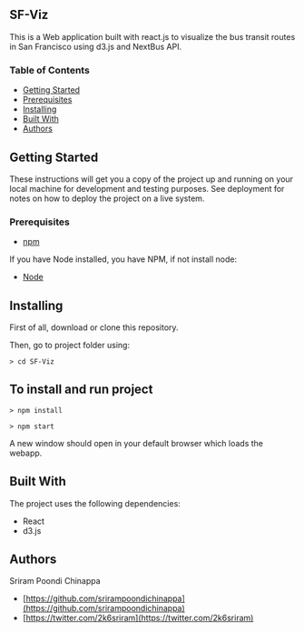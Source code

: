 ## SF-Viz

This is a Web application built with react.js to visualize the bus transit routes in San Francisco using d3.js and NextBus API.

### Table of Contents
* [Getting Started](#getting-started)
* [Prerequisites](#prerequisites)
* [Installing](#installing)
* [Built With](#built-with)
* [Authors](#authors)

## Getting Started
These instructions will get you a copy of the project up and running on your local machine for development and testing purposes. See deployment for notes on how to deploy the project on a live system.

### Prerequisites
* [npm](https://www.npmjs.com/)

If you have Node installed, you have NPM, if not install node:

* [Node](https://nodejs.org/en/)


## Installing

First of all, download or clone this repository.

Then, go to project folder using:

```
> cd SF-Viz
```

## To install and run project

```
> npm install
```

```
> npm start
```

A new window should open in your default browser which loads the webapp.

## Built With

The project uses the following dependencies:

* React
* d3.js


## Authors

Sriram Poondi Chinappa
* [https://github.com/srirampoondichinappa](https://github.com/srirampoondichinappa)
* [https://twitter.com/2k6sriram](https://twitter.com/2k6sriram)
